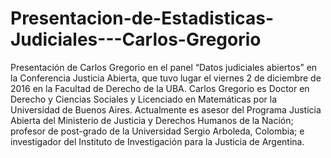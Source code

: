 # Presentacion-de-Estadisticas-Judiciales---Carlos-Gregorio

Presentación de Carlos Gregorio en el panel “Datos judiciales abiertos” en la Conferencia Justicia Abierta, que tuvo lugar el viernes 2 de diciembre de 2016 en la Facultad de Derecho de la UBA.
Carlos Gregorio es Doctor en Derecho y Ciencias Sociales y Licenciado en Matemáticas por la Universidad de Buenos Aires. Actualmente es asesor del Programa Justicia Abierta del Ministerio de Justicia y Derechos Humanos de la Nación; profesor de post-grado de la Universidad Sergio Arboleda, Colombia; e investigador del Instituto de Investigación para la Justicia de Argentina.
